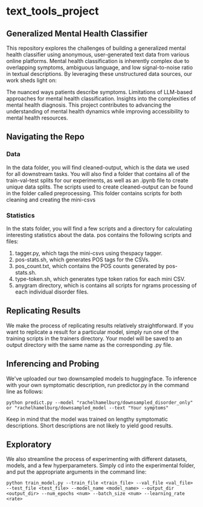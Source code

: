 # text_tools_project

## **Generalized Mental Health Classifier**

This repository explores the challenges of building a generalized mental health classifier using anonymous, user-generated text data from various online platforms. Mental health classification is inherently complex due to overlapping symptoms, ambiguous language, and low signal-to-noise ratio in textual descriptions. By leveraging these unstructured data sources, our work sheds light on:

The nuanced ways patients describe symptoms.
Limitations of LLM-based approaches for mental health classification.
Insights into the complexities of mental health diagnosis.
This project contributes to advancing the understanding of mental health dynamics while improving accessibility to mental health resources.

## Navigating the Repo

### Data
In the data folder, you will find cleaned-output, which is the data we used for all downstream tasks. You will also find a folder that contains all of the train-val-test splits for our experiments, as well as an .ipynb file to create unique data splits. The scripts used to create cleaned-output can be found in the folder called preprocessing. This folder contains scripts for both cleaning and creating the mini-csvs

### Statistics
In the stats folder, you will find a few scripts and a directory for calculating interesting statistics about the data. pos contains the following scripts and files:
1) tagger.py, which tags the mini-csvs using thespacy tagger.
2) pos-stats.sh, which generates POS tags for the CSVs.
3) pos_count.txt, which contains the POS counts generated by pos-stats.sh.
4) type-token.sh, which generates type token ratios for each mini CSV.
5) anygram directory, which is contains all scripts for ngrams processing of each individual disorder files.

## Replicating Results
We make the process of replicating results relatively straightforward. If you want to replicate a result for a particular model, simply run one of the training scripts in the trainers directory. Your model will be saved to an output directory with the same name as the corresponding .py file.

## Inferencing and Probing
We've uploaded our two downsampled models to huggingface. To inference with your own symptomatic description, run predictor.py in the command line as follows:
```
python predict.py --model "rachelhamelburg/downsampled_disorder_only" or "rachelhamelburg/downsampled_model --text "Your symptoms"
```
Keep in mind that the model was trained on lengthy symptomatic descriptions. Short descriptions are not likely to yield good results.

## Exploratory
We also streamline the process of experimenting with different datasets, models, and a few hyperparameters. Simply cd into the experimental folder, and put the appropriate arguments in the command line:

``` python train_model.py --train_file <train_file> --val_file <val_file> --test_file <test_file> --model_name <model_name> --output_dir <output_dir> --num_epochs <num> --batch_size <num> --learning_rate <rate> ```

